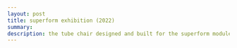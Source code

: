 ```yaml
---
layout: post
title: superform exhibition (2022)
summary:
description: the tube chair designed and built for the superform module on display at the royal college of art
---
```


